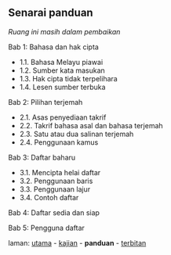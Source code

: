 ---
---

## Senarai panduan

*Ruang ini masih dalam pembaikan*

Bab 1: Bahasa dan hak cipta

* 1.1. Bahasa Melayu piawai
* 1.2. Sumber kata masukan
* 1.3. Hak cipta tidak terpelihara
* 1.4. Lesen sumber terbuka

Bab 2: Pilihan terjemah

* 2.1. Asas penyediaan takrif
* 2.2. Takrif bahasa asal dan bahasa terjemah
* 2.3. Satu atau dua salinan terjemah
* 2.4. Penggunaan kamus

Bab 3: Daftar baharu

* 3.1. Mencipta helai daftar
* 3.2. Penggunaan baris
* 3.3. Penggunaan lajur
* 3.4. Contoh daftar

Bab 4: Daftar sedia dan siap

Bab 5: Pengguna daftar

laman: [utama][0] - [kajian][1] - **panduan** - [terbitan][3]

  [0]: ../index.md
  [1]: ../kajian/index.md
  [3]: ../terbitan/index.md
